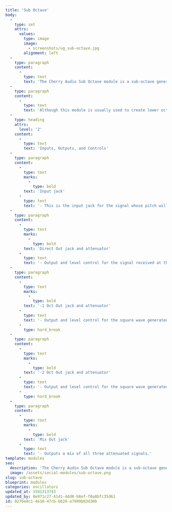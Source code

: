 ```yaml
---
title: 'Sub Octave'
body:
  -
    type: set
    attrs:
      values:
        type: image
        image:
          - screenshots/ug_sub-octave.jpg
        alignment: left
  -
    type: paragraph
    content:
      -
        type: text
        text: 'The Cherry Audio Sub Octave module is a sub-octave generator that tracks the pitch of an input signal and generates square waves one and two octaves below it. There are individual attenuators for each sub-octave as well as the direct input allowing you to create the perfect mix between the three signals. This module will instantly fatten up an oscillator and is a quick way to add some weight to your sounds!'
  -
    type: paragraph
    content:
      -
        type: text
        text: 'Although this module is usually used to create lower octaves of oscillators or audio signals, it is worth noting that it will also work on LFOs and can create some interesting patterns when mixing the two sub-octave square waves with the original.'
  -
    type: heading
    attrs:
      level: '2'
    content:
      -
        type: text
        text: 'Inputs, Outputs, and Controls'
  -
    type: paragraph
    content:
      -
        type: text
        marks:
          -
            type: bold
        text: 'Input jack'
      -
        type: text
        text: '- This is the input jack for the signal whose pitch will be tracked.'
  -
    type: paragraph
    content:
      -
        type: text
        marks:
          -
            type: bold
        text: 'Direct Out jack and attenuator'
      -
        type: text
        text: '- Output and level control for the signal received at the Input jack.'
  -
    type: paragraph
    content:
      -
        type: text
        marks:
          -
            type: bold
        text: '-1 Oct Out jack and attenuator'
      -
        type: text
        text: '- Output and level control for the square wave generated one octave below the input signal.'
      -
        type: hard_break
  -
    type: paragraph
    content:
      -
        type: text
        marks:
          -
            type: bold
        text: '-2 Oct Out jack and attenuator'
      -
        type: text
        text: '- Output and level control for the square wave generated two octaves below the input signal.'
      -
        type: hard_break
  -
    type: paragraph
    content:
      -
        type: text
        marks:
          -
            type: bold
        text: 'Mix Out jack'
      -
        type: text
        text: '- Outputs a mix of all three attenuated signals.'
template: modules
seo:
  description: 'The Cherry Audio Sub Octave module is a sub-octave generator that tracks the pitch of an input signal and generates square waves one and two octaves below it.'
  image: /assets/social-modules/sub-octave.png
slug: sub-octave
blueprint: modules
categories: oscillators
updated_at: 1591313743
updated_by: 8e971c27-4141-4dd8-b8ef-f0a8bfc35d61
id: 0276e8c1-4e10-47cb-bb26-a7999b83d30b
---
```

